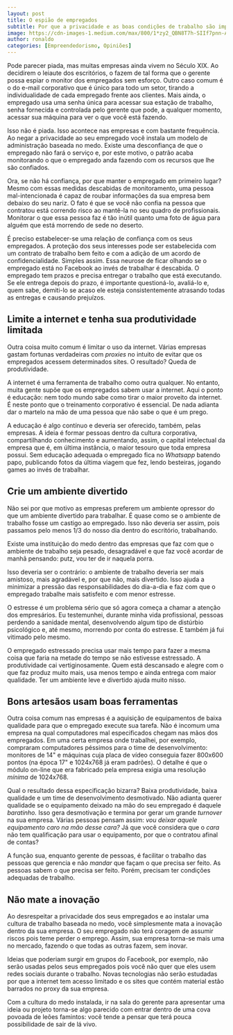 ```yaml
---
layout: post
title: O espião de empregados
subtitle: Por que a privacidade e as boas condições de trabalho são importantes.
image: https://cdn-images-1.medium.com/max/800/1*zy2_QBN8T7h-SIIf7pnn-A.jpeg
author: ronaldo
categories: [Empreendedorismo, Opiniões]
---
```


Pode parecer piada, mas muitas empresas ainda vivem no Século XIX. Ao
decidirem o leiaute dos escritórios, o fazem de tal forma que o
gerente possa espiar o monitor dos empregados sem esforço. Outro caso
comum é o do e-mail corporativo que é único para todo um setor,
tirando a individualidade de cada empregado frente aos clientes. Mais
ainda, o empregado usa uma senha única para acessar sua estação de
trabalho, senha fornecida e controlada pelo gerente que pode, a
qualquer momento, acessar sua máquina para ver o que você está
fazendo.

Isso não é piada. Isso acontece nas empresas e com bastante
frequência.  Ao negar a privacidade ao seu empregado você instala um
modelo de administração baseada no medo. Existe uma desconfiança de
que o empregado não fará o serviço e, por este motivo, o patrão acaba
monitorando o que o empregado anda fazendo com os recursos que lhe são
confiados.

Ora, se não há confiança, por que manter o empregado em primeiro
lugar?  Mesmo com essas medidas descabidas de monitoramento, uma
pessoa mal-intencionada é capaz de roubar informações da sua empresa
bem debaixo do seu nariz. O fato é que se você não confia na pessoa
que contratou está correndo risco ao mantê-la no seu quadro de
profissionais. Monitorar o que essa pessoa faz é tão inútil quanto uma
foto de água para alguém que está morrendo de sede no deserto.

É preciso estabelecer-se uma relação de confiança com os seus
empregados. A proteção dos seus interesses pode ser estabelecida com
um contrato de trabalho bem feito e com a adição de um acordo de
confidencialidade. Simples assim. Essa neurose de ficar olhando se o
empregado está no Facebook ao invés de trabalhar é descabida. O
empregado tem prazos e precisa entregar o trabalho que está
executando.  Se ele entrega depois do prazo, é importante
questioná-lo, avaliá-lo e, quem sabe, demiti-lo se acaso ele esteja
consistentemente atrasando todas as entregas e causando prejuízos.

## Limite a internet e tenha sua produtividade limitada

Outra coisa muito comum é limitar o uso da internet. Várias empresas
gastam fortunas verdadeiras com *proxies* no intuito de evitar que os
empregados acessem determinados sites. O resultado? Queda de
produtividade.

A internet é uma ferramenta de trabalho como outra qualquer. No
entanto, muita gente supõe que os empregados sabem usar a
internet. Aqui o ponto é educação: nem todo mundo sabe como tirar o
maior proveito da internet.  É neste ponto que o treinamento
corporativo é essencial. De nada adianta dar o martelo na mão de uma
pessoa que não sabe o que é um prego.

A educação é algo contínuo e deveria ser oferecido, também, pelas
empresas. A ideia é formar pessoas dentro da cultura corporativa,
compartilhando conhecimento e aumentando, assim, o capital intelectual
da empresa que é, em última instância, o maior tesouro que toda
empresa possui. Sem educação adequada o empregado fica no *Whatsapp*
batendo papo, publicando fotos da última viagem que fez, lendo
besteiras, jogando games ao invés de trabalhar.

## Crie um ambiente divertido

Não sei por que motivo as empresas preferem um ambiente opressor do
que um ambiente divertido para trabalhar. É quase como se o ambiente
de trabalho fosse um castigo ao empregado. Isso não deveria ser assim,
pois passamos pelo menos 1/3 do nosso dia dentro do escritório,
trabalhando.

Existe uma instituição do medo dentro das empresas que faz com que o
ambiente de trabalho seja pesado, desagradável e que faz você acordar
de manhã pensando: putz, vou ter de ir naquela porra.

Isso deveria ser o contrário: o ambiente de trabalho deveria ser mais
amistoso, mais agradável e, por que não, mais divertido. Isso ajuda a
minimizar a pressão das responsabilidades do dia-a-dia e faz com que o
empregado trabalhe mais satisfeito e com menor estresse.

O estresse é um problema sério que só agora começa a chamar a atenção
dos empresários. Eu testemunhei, durante minha vida profissional,
pessoas perdendo a sanidade mental, desenvolvendo algum tipo de
distúrbio psicológico e, até mesmo, morrendo por conta do estresse. E
também já fui vitimado pelo mesmo.

O empregado estressado precisa usar mais tempo para fazer a mesma
coisa que faria na metade do tempo se não estivesse estressado. A
produtividade cai vertiginosamente. Quem está descansado e alegre com
o que faz produz muito mais, usa menos tempo e ainda entrega com maior
qualidade. Ter um ambiente leve e divertido ajuda muito nisso.

## Bons artesãos usam boas ferramentas

Outra coisa comum nas empresas é a aquisição de equipamentos de baixa
qualidade para que o empregado execute sua tarefa. Não é incomum uma
empresa na qual computadores mal especificados chegam nas mãos dos
empregados. Em uma certa empresa onde trabalhei, por exemplo,
compraram computadores péssimos para o time de desenvolvimento:
monitores de 14" e máquinas cuja placa de vídeo conseguia fazer
800x600 pontos (na época 17" e 1024x768 já eram padrões). O detalhe é
que o módulo on-line que era fabricado pela empresa exigia uma
resolução *mínima* de 1024x768.

Qual o resultado dessa especificação bizarra? Baixa produtividade,
baixa qualidade e um time de desenvolvimento desmotivado. Não adianta
querer qualidade se o equipamento deixado na mão do seu empregado é
daquele *baratinho.* Isso gera desmotivação e termina por gerar um
grande *turnover* na sua empresa. Várias pessoas pensam assim: *vou
deixar aquele equipamento caro na mão desse cara?* Já que você
considera que o *cara* não tem qualificação para usar o equipamento,
por que o contratou afinal de contas?

A função sua, enquanto gerente de pessoas, é facilitar o trabalho das
pessoas que gerencia e não *mandar* que façam o que precisa ser feito.
As pessoas sabem o que precisa ser feito. Porém, precisam ter
condições adequadas de trabalho.

## Não mate a inovação

Ao desrespeitar a privacidade dos seus empregados e ao instalar uma
cultura de trabalho baseada no medo, você simplesmente mata a inovação
dentro da sua empresa. O seu empregado não terá coragem de assumir
riscos pois teme perder o emprego. Assim, sua empresa torna-se mais
uma no mercado, fazendo o que todas as outras fazem, sem inovar.

Ideias que poderiam surgir em grupos do Facebook, por exemplo, não
serão usadas pelos seus empregados pois você não quer que eles usem
redes sociais durante o trabalho. Novas tecnologias não serão
estudadas por que a internet tem acesso limitado e os sites que contém
material estão barrados no proxy da sua empresa.

Com a cultura do medo instalada, ir na sala do gerente para apresentar
uma ideia ou projeto torna-se algo parecido com entrar dentro de uma
cova povoada de leões famintos: você tende a pensar que terá pouca
possibilidade de sair de lá vivo.

